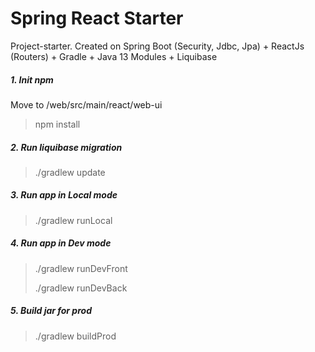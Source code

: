 # Spring React Starter
Project-starter. Created on Spring Boot (Security, Jdbc, Jpa) + ReactJs (Routers) + Gradle + Java 13 Modules + Liquibase

##### 1. Init npm
Move to /web/src/main/react/web-ui
>npm install

##### 2. Run liquibase migration
>./gradlew update

##### 3. Run app in Local mode
>./gradlew runLocal

##### 4. Run app in Dev mode
>./gradlew runDevFront
>
>./gradlew runDevBack

##### 5. Build jar for prod 
>./gradlew buildProd
